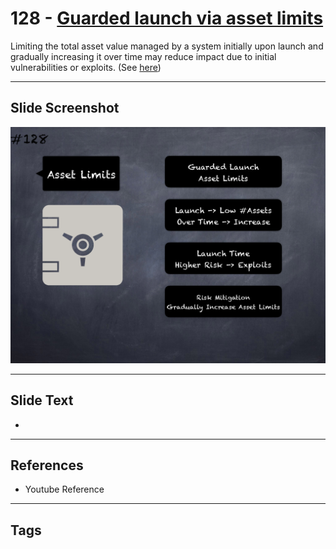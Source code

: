 # 128 - [Guarded launch via asset limits](Guarded%20launch%20via%20asset%20limits.md)
Limiting the total asset value managed by a system initially upon launch and gradually increasing it over time may reduce impact due to initial vulnerabilities or exploits. (See [here](https://medium.com/electric-capital/derisking-defi-guarded-launches-2600ce730e0a#:~:text=Guarded%20Launches:%20Protecting%20Users%20with%20Limits&text=A%20new%20contract%20is%20deployed,product%20in%20a%20limited%20scope.))
___
## Slide Screenshot
![0128.png](../../images/pitfalls_and_best_practices201/128.png)
___
## Slide Text
- 
___
## References
- Youtube Reference
___
## Tags